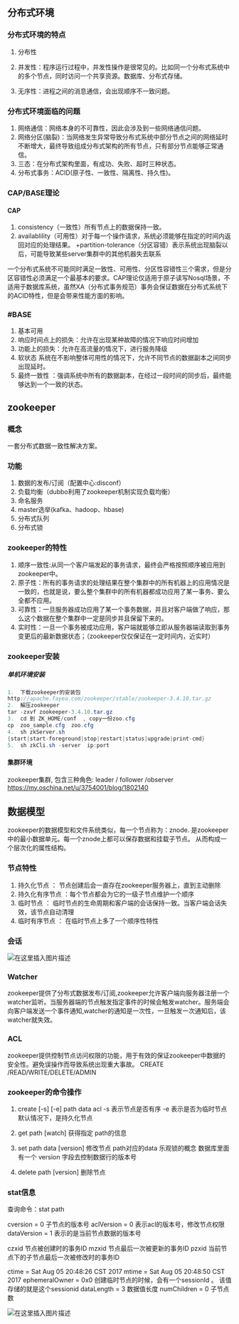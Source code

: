 ## 分布式环境

### 分布式环境的特点
1. 分布性
2. 并发性：程序运行过程中，并发性操作是很常见的。比如同一个分布式系统中的多个节点，同时访问一个共享资源。数据库、分布式存储。

3. 无序性：进程之间的消息通信，会出现顺序不一致问题。


### 分布式环境面临的问题
1. 网络通信：网络本身的不可靠性，因此会涉及到一些网络通信问题。
2. 网络分区(脑裂)：当网络发生异常导致分布式系统中部分节点之间的网络延时不断增大，最终导致组成分布式架构的所有节点，只有部分节点能够正常通信。
3. 三态：在分布式架构里面，有成功、失败、超时三种状态。
4. 分布式事务：ACID(原子性、一致性、隔离性、持久性)。

### CAP/BASE理论
#### CAP
1. consistency（一致性）所有节点上的数据保持一致。
2. availablility（可用性）对于每一个操作请求，系统必须能够在指定的时间内返回对应的处理结果。 
+partition-tolerance（分区容错）表示系统出现脑裂以后，可能导致某些server集群中的其他机器失去联系

一个分布式系统不可能同时满足一致性、可用性、分区性容错性三个需求，但是分区容错性必须满足一个最基本的要求。CAP理论仅适用于原子读写Nosql场景，不适用于数据库系统，虽然XA（分布式事务规范）事务会保证数据在分布式系统下的ACID特性，但是会带来性能方面的影响。

### #BASE
1. 基本可用
2. 响应时间点上的损失：允许在出现某种故障的情况下响应时间增加
3. 功能上的损失：允许在高流量的情况下，进行服务降级
4. 软状态 系统在不影响整体可用性的情况下，允许不同节点的数据副本之间同步出现延时。
5. 最终一致性 ：强调系统中所有的数据副本，在经过一段时间的同步后，最终能够达到一个一致的状态。


## zookeeper


### 概念
一套分布式数据一致性解决方案。

### 功能
1. 数据的发布/订阅（配置中心:disconf）  
2.  负载均衡（dubbo利用了zookeeper机制实现负载均衡） 
3. 命名服务
4. master选举(kafka、hadoop、hbase)
5. 分布式队列
6. 分布式锁

### zookeeper的特性
1. 顺序一致性:从同一个客户端发起的事务请求，最终会严格按照顺序被应用到zookeeper中。
2. 原子性：所有的事务请求的处理结果在整个集群中的所有机器上的应用情况是一致的，也就是说，要么整个集群中的所有机器都成功应用了某一事务、要么全都不应用。
3. 可靠性：一旦服务器成功应用了某一个事务数据，并且对客户端做了响应，那么这个数据在整个集群中一定是同步并且保留下来的。
4. 实时性：一旦一个事务被成功应用，客户端就能够立即从服务器端读取到事务变更后的最新数据状态；（zookeeper仅仅保证在一定时间内，近实时）


### zookeeper安装
##### 单机环境安装
```java
1.	下载zookeeper的安装包
http://apache.fayea.com/zookeeper/stable/zookeeper-3.4.10.tar.gz
2.	解压zookeeper 
tar -zxvf zookeeper-3.4.10.tar.gz
3.	cd 到 ZK_HOME/conf  , copy一份zoo.cfg
cp  zoo_sample.cfg  zoo.cfg
4.	sh zkServer.sh
{start|start-foreground|stop|restart|status|upgrade|print-cmd}
5.	sh zkCli.sh -server  ip:port
```

#### 集群环境
zookeeper集群, 包含三种角色: leader / follower /observer
https://my.oschina.net/u/3754001/blog/1802140

## 数据模型
zookeeper的数据模型和文件系统类似，每一个节点称为：znode.  是zookeeper中的最小数据单元。每一个znode上都可以保存数据和挂载子节点。 从而构成一个层次化的属性结构。
### 节点特性
1. 持久化节点  ： 节点创建后会一直存在zookeeper服务器上，直到主动删除
2. 持久化有序节点 ：每个节点都会为它的一级子节点维护一个顺序
3. 临时节点 ： 临时节点的生命周期和客户端的会话保持一致。当客户端会话失效，该节点自动清理
4. 临时有序节点 ： 在临时节点上多了一个顺序性特性

### 会话

![在这里插入图片描述](https://img-blog.csdnimg.cn/20200218113726338.png)

### Watcher
zookeeper提供了分布式数据发布/订阅,zookeeper允许客户端向服务器注册一个watcher监听。当服务器端的节点触发指定事件的时候会触发watcher。服务端会向客户端发送一个事件通知,watcher的通知是一次性，一旦触发一次通知后，该watcher就失效。

### ACL
zookeeper提供控制节点访问权限的功能，用于有效的保证zookeeper中数据的安全性。避免误操作而导致系统出现重大事故。
CREATE /READ/WRITE/DELETE/ADMIN

### zookeeper的命令操作
1. create [-s] [-e] path data acl
-s 表示节点是否有序
-e 表示是否为临时节点
默认情况下，是持久化节点
2. get path [watch]
获得指定 path的信息

3. set path data [version]
修改节点 path对应的data
乐观锁的概念
数据库里面有一个 version 字段去控制数据行的版本号
4. delete path [version]
删除节点

### stat信息
查询命令：stat path

cversion = 0       子节点的版本号
aclVersion = 0     表示acl的版本号，修改节点权限
dataVersion = 1    表示的是当前节点数据的版本号

czxid    节点被创建时的事务ID
mzxid   节点最后一次被更新的事务ID
pzxid    当前节点下的子节点最后一次被修改时的事务ID

ctime = Sat Aug 05 20:48:26 CST 2017
mtime = Sat Aug 05 20:48:50 CST 2017
ephemeralOwner = 0x0   创建临时节点的时候，会有一个sessionId 。 该值存储的就是这个sessionid
dataLength = 3    数据值长度
numChildren = 0  子节点数

![在这里插入图片描述](https://img-blog.csdnimg.cn/20200218114152371.png)







